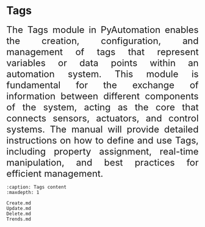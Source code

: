 # Tags
<div style="text-align:justify; font-size: 24px;">
The Tags module in PyAutomation enables the creation, configuration, and management of tags that represent variables or data points within an automation system. This module is fundamental for the exchange of information between different components of the system, acting as the core that connects sensors, actuators, and control systems. The manual will provide detailed instructions on how to define and use Tags, including property assignment, real-time manipulation, and best practices for efficient management.
</div>

```{toctree}
:caption: Tags content
:maxdepth: 1

Create.md
Update.md
Delete.md
Trends.md